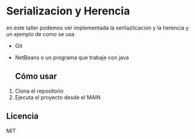 # Serializacion y Herencia

en este taller podemos ver implementada la serliazlicacion y la herencia y un ejemplo de como se usa

- Git
- NetBeans o un programa que trabaje con java

  ## Cómo usar

1. Clona el repositorio
2. Ejecuta el proyecto desde el MAIN

## Licencia

MIT
